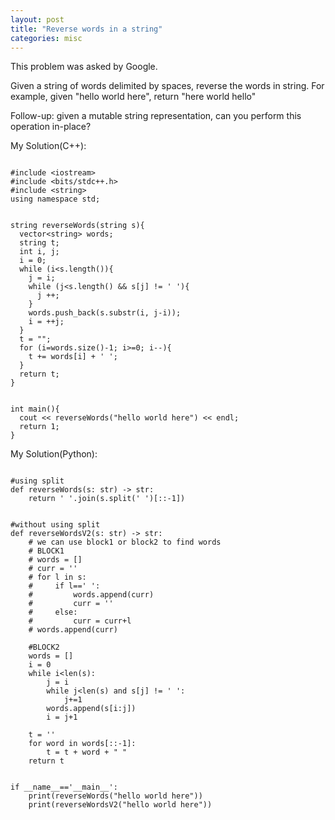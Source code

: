 ```yaml
---
layout: post
title: "Reverse words in a string"
categories: misc
---
```


This problem was asked by Google.

Given a string of words delimited by spaces, reverse the words in string. For example, given "hello world here", return "here world hello"

Follow-up: given a mutable string representation, can you perform this operation in-place?


My Solution(C++):
```

#include <iostream>
#include <bits/stdc++.h>
#include <string>
using namespace std;


string reverseWords(string s){
  vector<string> words;
  string t;
  int i, j;
  i = 0;
  while (i<s.length()){
    j = i;
    while (j<s.length() && s[j] != ' '){
      j ++;
    }
    words.push_back(s.substr(i, j-i));
    i = ++j;
  }
  t = "";
  for (i=words.size()-1; i>=0; i--){
    t += words[i] + ' ';
  }
  return t;
}


int main(){
  cout << reverseWords("hello world here") << endl;
  return 1;
}
```


My Solution(Python):
```

#using split
def reverseWords(s: str) -> str:
    return ' '.join(s.split(' ')[::-1])


#without using split
def reverseWordsV2(s: str) -> str:
    # we can use block1 or block2 to find words
    # BLOCK1
    # words = []
    # curr = ''
    # for l in s:
    #     if l==' ':
    #         words.append(curr)
    #         curr = ''
    #     else:
    #         curr = curr+l
    # words.append(curr)

    #BLOCK2
    words = []
    i = 0
    while i<len(s):
        j = i
        while j<len(s) and s[j] != ' ':
            j+=1
        words.append(s[i:j])
        i = j+1

    t = ''
    for word in words[::-1]:
        t = t + word + " "
    return t


if __name__=='__main__':
    print(reverseWords("hello world here"))
    print(reverseWordsV2("hello world here"))
```
